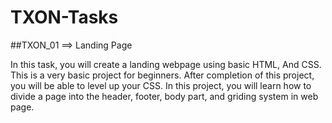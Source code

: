 # TXON-Tasks

##TXON_01 ==>  Landing Page

In this task, you will create a landing webpage using basic HTML, And CSS. This is a very basic project for beginners. After completion of this project, you will be able
to level up your CSS. In this project, you will learn how to divide a page into the header, footer, body part, and griding system in web page.
